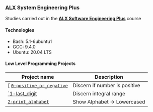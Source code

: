 ### [ALX](https://www.alxafrica.com/) System Engineering Plus

Studies carried out in the **[ALX Software Engineering Plus](https://www.alxafrica.com/software-engineering-plus/)** course

#### Technologies

* Bash:     5.1-6ubuntu1
* GCC:      9.4.0
* Ubuntu:   20.04 LTS

#### Low Level Programming Projects

| Project name | Description |
| ------------ | ----------- |
[ [`0-positive_or_negative`](0-positive_or_negative) | Discern if number is positive |
| [`1-last_digit](1-last_digit) | Discern integral range |
| [`2-print_alphabet`](2-print_alphabet) | Show Alphabet -> Lowercased |

